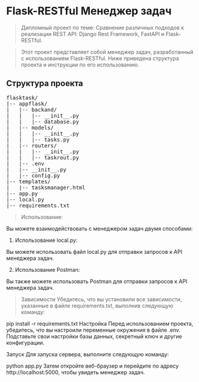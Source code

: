 # Flask-RESTful Менеджер задач
>Дипломный проект по теме: Сравнение различных подходов к реализации REST API: Django Rest Framework, FastAPI и Flask-RESTful.

>Этот проект представляет собой менеджер задач, разработанный с использованием Flask-RESTful. Ниже приведена структура проекта и инструкции по его использованию.

## Структура проекта
<pre>
flasktask/
|-- appflask/
|   |-- backand/
|   |   |-- __init__.py
|   |   |-- database.py
|   |-- models/
|   |   |-- __init__.py
|   |   |-- tasks.py
|   |-- routers/
|   |   |-- __init__.py
|   |   |-- taskrout.py
|   |-- .env
|   |-- __init__.py
|   |-- config.py
|-- templates/
|   |-- tasksmanager.html
|-- app.py
|-- local.py
|-- requirements.txt
</pre>

>Использование:

Вы можете взаимодействовать с менеджером задач двумя способами:

1. Использование local.py:

Вы можете использовать файл local.py для отправки запросов к API менеджера задач. 

2. Использование Postman:

Вы также можете использовать Postman для отправки запросов к API менеджера задач. 

>Зависимости
Убедитесь, что вы установили все зависимости, указанные в файле requirements.txt, выполнив следующую команду:

pip install -r requirements.txt
Настройка
Перед использованием проекта, убедитесь, что вы настроили переменные окружения в файле .env. Подставьте свои настройки базы данных, секретный ключ и другие конфигурации.

Запуск
Для запуска сервера, выполните следующую команду:

python app.py
Затем откройте веб-браузер и перейдите по адресу http://localhost:5000, чтобы увидеть менеджер задач.
